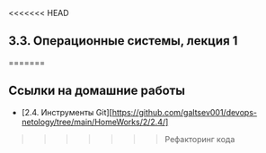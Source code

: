<<<<<<< HEAD
## 3.3. Операционные системы, лекция 1
=======
## Ссылки на домашние работы

+ [2.4. Инструменты Git][https://github.com/galtsev001/devops-netology/tree/main/HomeWorks/2/2.4/]
>>>>>>> Рефакторинг кода
